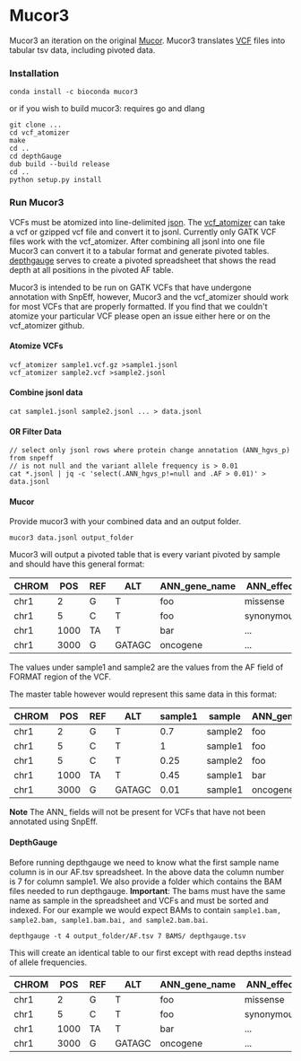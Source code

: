 # Mucor3
Mucor3 an iteration on the original [Mucor](https://github.com/blachlylab/mucor). Mucor3 translates [VCF](https://samtools.github.io/hts-specs/VCFv4.2.pdf) files into tabular tsv data, including pivoted data.

### Installation
```
conda install -c bioconda mucor3
```
or if you wish to build mucor3: requires go and dlang
```
git clone ...
cd vcf_atomizer
make
cd ..
cd depthGauge
dub build --build release
cd ..
python setup.py install
```

### Run Mucor3
VCFs must be atomized into line-delimited [json](http://jsonlines.org/). The [vcf_atomizer](https://github.com/blachlylab/vcf_atomizer) can take a vcf or gzipped vcf file and convert it to jsonl. Currently only GATK VCF files work with the vcf_atomizer. After combining all jsonl into one file Mucor3 can convert it to a tabular format and generate pivoted tables. [depthgauge](https://github.com/blachlylab/depthGauge) serves to create a pivoted spreadsheet that shows the read depth at all positions in the pivoted AF table.

Mucor3 is intended to be run on GATK VCFs that have undergone annotation with SnpEff, however, Mucor3 and the vcf_atomizer should work for most VCFs that are properly formatted. If you find that we couldn't atomize your particular VCF please open an issue either here or on the vcf_atomizer github.

#### Atomize VCFs
```
vcf_atomizer sample1.vcf.gz >sample1.jsonl
vcf_atomizer sample2.vcf >sample2.jsonl
```
#### Combine jsonl data
```
cat sample1.jsonl sample2.jsonl ... > data.jsonl
```
#### OR Filter Data
```
// select only jsonl rows where protein change annotation (ANN_hgvs_p) from snpeff
// is not null and the variant allele frequency is > 0.01
cat *.jsonl | jq -c 'select(.ANN_hgvs_p!=null and .AF > 0.01)' > data.jsonl
```

#### Mucor
Provide mucor3 with your combined data and an output folder.
```
mucor3 data.jsonl output_folder
```
Mucor3 will output a pivoted table that is every variant pivoted 
by sample and should have this general format:

| CHROM | POS  | REF | ALT    | ANN_gene_name | ANN_effect | sample1 | sample2 |
|-------|------|-----|--------|---------------|------------|---------|---------|
| chr1  | 2    | G   | T      | foo           | missense   | .       | 0.7     |
| chr1  | 5    | C   | T      | foo           | synonymous | 1       | 0.25    |
| chr1  | 1000 | TA  | T      | bar           | ...        | 0.45    | .       |
| chr1  | 3000 | G   | GATAGC | oncogene      | ...        | 0.01    | .       |

The values under sample1 and sample2 are the values from the AF field of FORMAT region of the VCF.

The master table however would represent this same data in
this format:

| CHROM | POS  | REF | ALT    | sample1 | sample  | ANN_gene_name | ANN_hgvs_p | ANN_effect |
|-------|------|-----|--------|---------|---------|---------------|------------|------------|
| chr1  | 2    | G   | T      | 0.7     | sample2 | foo           | p.Met1Ala  | missense   |
| chr1  | 5    | C   | T      | 1       | sample1 | foo           | ...        | synonymous |
| chr1  | 5    | C   | T      | 0.25    | sample2 | foo           | ...        | ...        |
| chr1  | 1000 | TA  | T      | 0.45    | sample1 | bar           | ...        | ...        |
| chr1  | 3000 | G   | GATAGC | 0.01    | sample1 | oncogene      | ...        | ...        |

**Note** The ANN_ fields will not be present for VCFs that have not been annotated using SnpEff.

#### DepthGauge
Before running depthgauge we need to know what the first sample name column is in our AF.tsv spreadsheet.
In the above data the column number is 7 for column sample1. We also provide a folder which contains the BAM files 
needed to run depthgauge. **Important**: The bams must have the same name as sample in the spreadsheet and VCFs and must be sorted and indexed.
For our example we would expect BAMs to contain ```sample1.bam, sample2.bam, sample1.bam.bai, and sample2.bam.bai```.
```
depthgauge -t 4 output_folder/AF.tsv 7 BAMS/ depthgauge.tsv
```
This will create an identical table to our first except with read depths instead of allele frequencies.

| CHROM | POS  | REF | ALT    | ANN_gene_name | ANN_effect | sample1 | sample2 |
|-------|------|-----|--------|---------------|------------|---------|---------|
| chr1  | 2    | G   | T      | foo           | missense   | 10      | 37      |
| chr1  | 5    | C   | T      | foo           | synonymous | 100     | 4       |
| chr1  | 1000 | TA  | T      | bar           | ...        | 20      | 45      |
| chr1  | 3000 | G   | GATAGC | oncogene      | ...        | 300     | 78      |